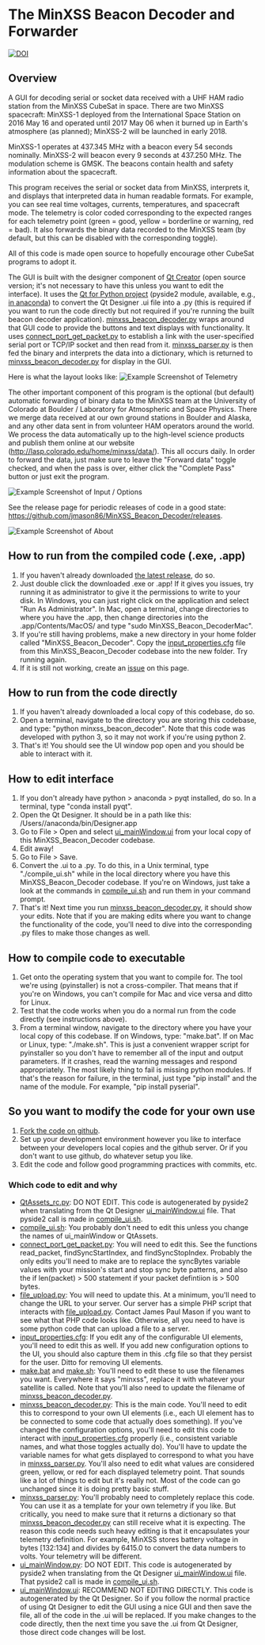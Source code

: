 # The MinXSS Beacon Decoder and Forwarder
[![DOI](https://zenodo.org/badge/82593919.svg)](https://zenodo.org/badge/latestdoi/82593919)
## Overview
A GUI for decoding serial or socket data received with a UHF HAM radio station from the MinXSS CubeSat in space. There are two MinXSS spacecraft: MinXSS-1 deployed from the International Space Station on 2016 May 16 and operated until 2017 May 06 when it burned up in Earth's atmosphere (as planned); MinXSS-2 will be launched in early 2018. 

MinXSS-1 operates at 437.345 MHz with a beacon every 54 seconds nominally. MinXSS-2 will beacon every 9 seconds at 437.250 MHz. The modulation scheme is GMSK. The beacons contain health and safety information about the spacecraft. 

This program receives the serial or socket data from MinXSS, interprets it, and displays that interpreted data in human readable formats. For example, you can see real time voltages, currents, temperatures, and spacecraft mode. The telemetry is color coded corresponding to the expected ranges for each telemetry point (green = good, yellow = borderline or warning, red = bad). It also forwards the binary data recorded to the MinXSS team (by default, but this can be disabled with the corresponding toggle). 

All of this code is made open source to hopefully encourage other CubeSat programs to adopt it. 

The GUI is built with the designer component of [Qt Creator](https://www.qt.io/download) (open source version; it's not necessary to have this unless you want to edit the interface). It uses the [Qt for Python project](https://www.qt.io/qt-for-python) (pyside2 module, available, e.g., [in anaconda](https://anaconda.org/conda-forge/pyside2)) to convert the Qt Designer .ui file into a .py (this is required if you want to run the code directly but not required if you're running the built beacon decoder application). [minxss_beacon_decoder.py](minxss_beacon_decoder.py) wraps around that GUI code to provide the buttons and text displays with functionality. It uses [connect_port_get_packet.py](connect_port_get_packet.py) to establish a link with the user-specified serial port or TCP/IP socket and then read from it. [minxss_parser.py](minxss_parser.py) is then fed the binary and interprets the data into a dictionary, which is returned to [minxss_beacon_decoder.py](minxss_beacon_decoder.py) for display in the GUI. 

Here is what the layout looks like: 
![Example Screenshot of Telemetry](/screenshots/in_operation1_v2.0.2.png)

The other important component of this program is the optional (but default) automatic forwarding of binary data to the MinXSS team at the University of Colorado at Boulder / Laboratory for Atmospheric and Space Physics. There we merge data received at our own ground stations in Boulder and Alaska, and any other data sent in from volunteer HAM operators around the world. We process the data automatically up to the high-level science products and publish them online at our website (http://lasp.colorado.edu/home/minxss/data/). This all occurs daily. 
In order to forward the data, just make sure to leave the "Forward data" toggle checked, and when the pass is over, either click the "Complete Pass" button or just exit the program. 

![Example Screenshot of Input / Options](/screenshots/in_operation2_v2.0.2.png)

See the release page for periodic releases of code in a good state: https://github.com/jmason86/MinXSS_Beacon_Decoder/releases. 

![Example Screenshot of About](/screenshots/in_operation3_v1.1.0.png)

## How to run from the compiled code (.exe, .app)
1. If you haven't already downloaded [the latest release](https://github.com/jmason86/MinXSS_Beacon_Decoder/releases), do so. 
2. Just double click the downloaded .exe or .app! If it gives you issues, try running it as administrator to give it the permissions to write to your disk. In Windows, you can just right click on the application and select "Run As Administrator". In Mac, open a terminal, change directories to where you have the .app, then change directories into the .app/Contents/MacOS/ and type "sudo MinXSS_Beacon_DecoderMac". 
3. If you're still having problems, make a new directory in your <username> home folder called "MinXSS_Beacon_Decoder". Copy the [input_properties.cfg](input_properties.cfg) file from this MinXSS_Beacon_Decoder codebase into the new folder. Try running again.
4. If it is still not working, create an [issue](https://github.com/jmason86/MinXSS_Beacon_Decoder/issues) on this page. 

## How to run from the code directly
1. If you haven't already downloaded a local copy of this codebase, do so. 
2. Open a terminal, navigate to the directory you are storing this codebase, and type: "python minxss_beacon_decoder". Note that this code was developed with python 3, so it may not work if you're using python 2.
3. That's it! You should see the UI window pop open and you should be able to interact with it. 

## How to edit interface
1. If you don't already have python > anaconda > pyqt installed, do so. In a terminal, type "conda install pyqt".
2. Open the Qt Designer. It should be in a path like this: /Users/<username>/anaconda/bin/Designer.app
3. Go to File > Open and select [ui_mainWindow.ui](ui_mainWindow.ui) from your local copy of this MinXSS_Beacon_Decoder codebase. 
4. Edit away! 
5. Go to File > Save. 
6. Convert the .ui to a .py. To do this, in a Unix terminal, type "./compile_ui.sh" while in the local directory where you have this MinXSS_Beacon_Decoder codebase. If you're on Windows, just take a look at the commands in [compile_ui.sh](compile_ui.sh) and run them in your command prompt. 
7. That's it! Next time you run [minxss_beacon_decoder.py](minxss_beacon_decoder.py), it should show your edits. Note that if you are making edits where you want to change the functionality of the code, you'll need to dive into the corresponding .py files to make those changes as well. 

## How to compile code to executable
1. Get onto the operating system that you want to compile for. The tool we're using (pyinstaller) is not a cross-compiler. That means that if you're on Windows, you can't compile for Mac and vice versa and ditto for Linux. 
2. Test that the code works when you do a normal run from the code directly (see instructions above). 
3. From a terminal window, navigate to the directory where you have your local copy of this codebase. If on Windows, type: "make.bat". If on Mac or Linux, type: "./make.sh". This is just a convenient wrapper script for pyinstaller so you don't have to remember all of the input and output parameters. If it crashes, read the warning messages and respond appropriately. The most likely thing to fail is missing python modules. If that's the reason for failure, in the terminal, just type "pip install" and the name of the module. For example, "pip install pyserial". 

## So you want to modify the code for your own use
1. [Fork the code on github](https://help.github.com/articles/fork-a-repo/).
2. Set up your development environment however you like to interface between your developers local copies and the github server. Or if you don't want to use github, do whatever setup you like. 
3. Edit the code and follow good programming practices with commits, etc. 

### Which code to edit and why
* [QtAssets_rc.py](QtAssets_rc.py): DO NOT EDIT. This code is autogenerated by pyside2 when translating from the Qt Designer [ui_mainWindow.ui](ui_mainWindow.ui) file. That pyside2 call is made in [compile_ui.sh](compile_ui.sh). 
* [compile_ui.sh](compile_ui.sh): You probably don't need to edit this unless you change the names of ui_mainWindow or QtAssets. 
* [connect_port_get_packet.py](connect_port_get_packet.py): You will need to edit this. See the functions read_packet,  findSyncStartIndex, and findSyncStopIndex. Probably the only edits you'll need to make are to replace the syncBytes variable values with your mission's start and stop sync byte patterns, and also the if len(packet) > 500 statement if your packet defintiion is > 500 bytes. 
* [file_upload.py](file_upload.py): You will need to update this. At a minimum, you'll need to change the URL to your server. Our server has a simple PHP script that interacts with [file_upload.py](file_upload.py). Contact James Paul Mason if you want to see what that PHP code looks like. Otherwise, all you need to have is some python code that can upload a file to a server. 
* [input_properties.cfg](input_properties.cfg): If you edit any of the configurable UI elements, you'll need to edit this as well. If you add new configuration options to the UI, you should also capture them in this .cfg file so that they persist for the user. Ditto for removing UI elements. 
* [make.bat](make.bat) and [make.sh](make.sh): You'll need to edit these to use the filenames you want. Everywhere it says "minxss", replace it with whatever your satellite is called. Note that you'll also need to update the filename of [minxss_beacon_decoder.py](minxss_beacon_decoder.py). 
* [minxss_beacon_decoder.py](minxss_beacon_decoder.py): This is the main code. You'll need to edit this to correspond to your own UI elements (i.e., each UI element has to be connected to some code that actually does something). If you've changed the configuration options, you'll need to edit this code to interact with [input_properties.cfg](input_properties.cfg) properly (i.e., consistent variable names, and what those toggles actually do). You'll have to update the variable names for what gets displayed to correspond to what you have in [minxss_parser.py](minxss_parser.py). You'll also need to edit what values are considered green, yellow, or red for each displayed telemetry point. That sounds like a lot of things to edit but it's really not. Most of the code can go unchanged since it is doing pretty basic stuff. 
* [minxss_parser.py](minxss_parser.py): You'll probably need to completely replace this code. You can use it as a template for your own telemetry if you like. But critically, you need to make sure that it returns a dictionary so that [minxss_beacon_decoder.py](minxss_beacon_decoder.py) can still receive what it is expecting. The reason this code needs such heavy editing is that it encapsulates your telemetry definition. For example, MinXSS stores battery voltage in bytes [132:134] and divides by 6415.0 to convert the data numbers to volts. Your telemetry will be different. 
* [ui_mainWindow.py](ui_mainWindow.py): DO NOT EDIT. This code is autogenerated by pyside2 when translating from the Qt Designer [ui_mainWindow.ui](ui_mainWindow.ui) file. That pyside2 call is made in [compile_ui.sh](compile_ui.sh).
* [ui_mainWindow.ui](ui_mainWindow.ui): RECOMMEND NOT EDITING DIRECTLY. This code is autogenerated by the Qt Designer. So if you follow the normal practice of using Qt Designer to edit the GUI using a nice GUI and then save the file, all of the code in the .ui will be replaced. If you make changes to the code directly, then the next time you save the .ui from Qt Designer, those direct code changes will be lost. 
